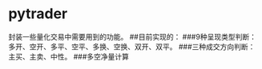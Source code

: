 # pytrader
封装一些量化交易中需要用到的功能。
##目前实现的：
###9种呈现类型判断：多开、空开、多平、空平、多换、空换、双开、双平。
###三种成交方向判断：主买、主卖、中性。
###多空净量计算
